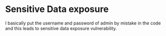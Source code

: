 # Sensitive Data exposure

I basically put the username and password of admin by mistake in the code and this leads to sensitive data exposure vulnerability.
